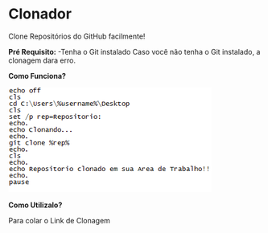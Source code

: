# Clonador
Clone Repositórios do GitHub facilmente!

**Pré Requisito:**
-Tenha o Git instalado
Caso você não tenha o Git instalado, a clonagem dara erro.

**Como Funciona?**

![Code](https://github.com/NioiOtaku/Clonador/blob/master/ptr4.png)
 
 
**Como Utilizalo?**

Para colar o Link de Clonagem 



